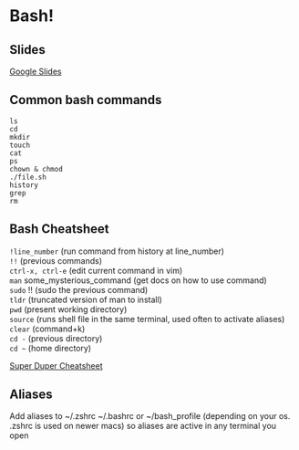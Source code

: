 # Bash!

## Slides
[Google Slides](https://docs.google.com/presentation/d/1HYz-ZrI2OpLcRMMnZQJdK_ZU9o2kPTNPsN9JQRtXn2I/edit#slide=id.ge01d03feac_0_124)

## Common bash commands
`ls`  
`cd`  
`mkdir`  
`touch`  
`cat`  
`ps`  
`chown & chmod`  
`./file.sh`  
`history`  
`grep`  
`rm`  


## Bash Cheatsheet
`!line_number` (run command from history at line_number)  
`!!` (previous commands)  
`ctrl-x, ctrl-e` (edit current command in vim)  
`man` some_mysterious_command (get docs on how to use command)  
`sudo` !! (sudo the previous command)  
`tldr` (truncated version of man to install)  
`pwd` (present working directory)  
`source` (runs shell file in the same terminal, used often to activate   aliases)  
`clear` (command+k)  
`cd -` (previous directory)  
`cd ~` (home directory)  

[Super Duper Cheatsheet](https://github.com/LeCoupa/awesome-cheatsheets/blob/master/languages/bash.sh)

## Aliases
Add aliases to ~/.zshrc ~/.bashrc or ~/bash_profile (depending on your os. .zshrc is used on newer macs) so aliases are active in any terminal you open
